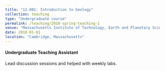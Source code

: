 ```yaml
---
title: "12.001: Introduction to Geology"
collection: teaching
type: "Undergraduate course"
permalink: /teaching/2010-spring-teaching-1
venue: "Massachusetts Institute of Technology, Earth and Planetary Science Department"
date: 2010-01-01
location: "Cambridge, Massachusetts"
---
```

#### Undergraduate Teaching Assistant
Lead discussion sessions and helped with weekly labs.
